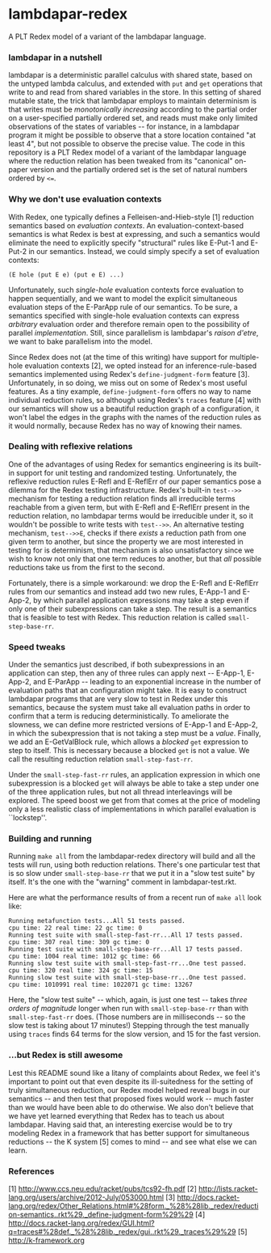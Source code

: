 lambdapar-redex
===============

A PLT Redex model of a variant of the lambdapar language.

### lambdapar in a nutshell

lambdapar is a deterministic parallel calculus with shared state,
based on the untyped lambda calculus, and extended with `put` and
`get` operations that write to and read from shared variables in the
store.  In this setting of shared mutable state, the trick that
lambdapar employs to maintain determinism is that writes must be
_monotonically increasing_ according to the partial order on a
user-specified partially ordered set, and reads must make only limited
observations of the states of variables -- for instance, in a
lambdapar program it might be possible to observe that a store
location contained "at least 4", but not possible to observe the
precise value.  The code in this repository is a PLT Redex model of a
variant of the lambdapar language where the reduction relation has
been tweaked from its "canonical" on-paper version and the partially
ordered set is the set of natural numbers ordered by `<=`.

### Why we don't use evaluation contexts

With Redex, one typically defines a Felleisen-and-Hieb-style [1]
reduction semantics based on _evaluation contexts_. An
evaluation-context-based semantics is what Redex is best at
expressing, and such a semantics would eliminate the need to
explicitly specify "structural" rules like E-Put-1 and E-Put-2 in our
semantics.  Instead, we could simply specify a set of evaluation
contexts:

```
(E hole (put E e) (put e E) ...)
```

Unfortunately, such _single-hole_ evaluation contexts force evaluation
to happen sequentially, and we want to model the explicit simultaneous
evaluation steps of the E-ParApp rule of our semantics.  To be sure, a
semantics specified with single-hole evaluation contexts can express
_arbitrary_ evaluation order and therefore remain open to the
possibility of parallel _implementation_. Still, since parallelism is
lambdapar's _raison d'etre_, we want to bake parallelism into the
model.

Since Redex does not (at the time of this writing) have support for
multiple-hole evaluation contexts [2], we opted instead for an
inference-rule-based semantics implemented using Redex's
`define-judgment-form` feature [3].  Unfortunately, in so doing, we
miss out on some of Redex's most useful features.  As a tiny example,
`define-judgment-form` offers no way to name individual reduction
rules, so although using Redex's `traces` feature [4] with our
semantics will show us a beautiful reduction graph of a configuration,
it won't label the edges in the graphs with the names of the reduction
rules as it would normally, because Redex has no way of knowing their
names.

### Dealing with reflexive relations

One of the advantages of using Redex for semantics engineering is its
built-in support for unit testing and randomized
testing. Unfortunately, the reflexive reduction rules E-Refl and
E-ReflErr of our paper semantics pose a dilemma for the Redex testing
infrastructure. Redex's built-in `test-->>` mechanism for testing a
reduction relation finds all irreducible terms reachable from a given
term, but with E-Refl and E-ReflErr present in the reduction relation,
no lambdapar terms would be irreducible under it, so it wouldn't be
possible to write tests with `test-->>`.  An alternative testing
mechanism, `test-->>E`, checks if there _exists_ a reduction path from
one given term to another, but since the property we are most
interested in testing for is determinism, that mechanism is also
unsatisfactory since we wish to know not only that one term reduces to
another, but that _all_ possible reductions take us from the
first to the second.

Fortunately, there is a simple workaround: we drop the E-Refl and
 E-ReflErr rules from our semantics and instead add two new rules,
 E-App-1 and E-App-2, by which parallel application expressions may
 take a step even if only one of their subexpressions can take a step.
 The result is a semantics that is feasible to test with Redex.
This reduction relation is called `small-step-base-rr`.

### Speed tweaks

Under the semantics just described, if both subexpressions in an
application can step, then any of three rules can apply next --
E-App-1, E-App-2, and E-ParApp -- leading to an exponential increase
in the number of evaluation paths that an configuration might take. It
is easy to construct lambdapar programs that are very slow to test in
Redex under this semantics, because the system must take all
evaluation paths in order to confirm that a term is reducing
deterministically.  To ameliorate the slowness, we can define more
restricted versions of E-App-1 and E-App-2, in which the subexpression
that is not taking a step must be a _value_.  Finally, we add an
E-GetValBlock rule, which allows a _blocked_ `get` expression to step
to itself. This is necessary because a blocked `get` is not a value.
We call the resulting reduction relation `small-step-fast-rr`.

Under the `small-step-fast-rr` rules, an application expression in
which one subexpression is a blocked `get` will always be able to take
a step under one of the three application rules, but not all thread
interleavings will be explored.  The speed boost we get from that
comes at the price of modeling only a less realistic class of
implementations in which parallel evaluation is ``lockstep''.

### Building and running

Running `make all` from the lambdapar-redex directory will build and
all the tests will run, using both reduction relations.  There's one
particular test that is so slow under `small-step-base-rr` that we put
it in a "slow test suite" by itself.  It's the one with the "warning"
comment in lambdapar-test.rkt.

Here are what the performance results of from a recent run of `make
all` look like:

```
Running metafunction tests...All 51 tests passed.
cpu time: 22 real time: 22 gc time: 0
Running test suite with small-step-fast-rr...All 17 tests passed.
cpu time: 307 real time: 309 gc time: 0
Running test suite with small-step-base-rr...All 17 tests passed.
cpu time: 1004 real time: 1012 gc time: 66
Running slow test suite with small-step-fast-rr...One test passed.
cpu time: 320 real time: 324 gc time: 15
Running slow test suite with small-step-base-rr...One test passed.
cpu time: 1010991 real time: 1022071 gc time: 13267
```

Here, the "slow test suite" -- which, again, is just one test -- takes
_three orders of magnitude_ longer when run with `small-step-base-rr`
than with `small-step-fast-rr` does.  (Those numbers are in
milliseconds -- so the slow test is taking about 17 minutes!)
Stepping through the test manually using `traces` finds 64 terms
for the slow version, and 15 for the fast version.

### ...but Redex is still awesome

Lest this README sound like a litany of complaints about Redex, we
feel it's important to point out that even despite its ill-suitedness
for the setting of truly simultaneous reduction, our Redex model
helped reveal bugs in our semantics -- and then test that proposed
fixes would work -- much faster than we would have been able to do
otherwise.  We also don't believe that we have yet learned everything
that Redex has to teach us about lambdapar.  Having said that, an
interesting exercise would be to try modeling Redex in a framework
that has better support for simultaneous reductions -- the K system
[5] comes to mind -- and see what else we can learn.

### References

[1] http://www.ccs.neu.edu/racket/pubs/tcs92-fh.pdf
[2] http://lists.racket-lang.org/users/archive/2012-July/053000.html
[3] http://docs.racket-lang.org/redex/Other_Relations.html#%28form._%28%28lib._redex/reduction-semantics..rkt%29._define-judgment-form%29%29
[4] http://docs.racket-lang.org/redex/GUI.html?q=traces#%28def._%28%28lib._redex/gui..rkt%29._traces%29%29
[5] http://k-framework.org

